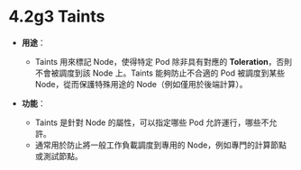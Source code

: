# 4.2g3 Taints

- **用途**：
	- Taints 用來標記 Node，使得特定 Pod 除非具有對應的 **Toleration**，否則不會被調度到該 Node 上。Taints 能夠防止不合適的 Pod 被調度到某些 Node，從而保護特殊用途的 Node（例如僅用於後端計算）。

- **功能**：
	- Taints 是針對 Node 的屬性，可以指定哪些 Pod 允許運行，哪些不允許。
	- 通常用於防止將一般工作負載調度到專用的 Node，例如專門的計算節點或測試節點。